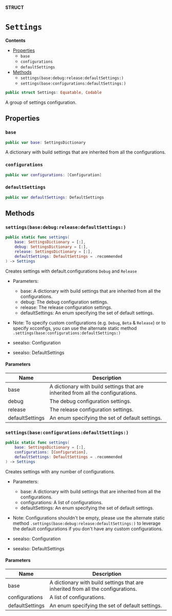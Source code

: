 **STRUCT**

# `Settings`

**Contents**

- [Properties](#properties)
  - `base`
  - `configurations`
  - `defaultSettings`
- [Methods](#methods)
  - `settings(base:debug:release:defaultSettings:)`
  - `settings(base:configurations:defaultSettings:)`

```swift
public struct Settings: Equatable, Codable
```

A group of settings configuration.

## Properties
### `base`

```swift
public var base: SettingsDictionary
```

A dictionary with build settings that are inherited from all the configurations.

### `configurations`

```swift
public var configurations: [Configuration]
```

### `defaultSettings`

```swift
public var defaultSettings: DefaultSettings
```

## Methods
### `settings(base:debug:release:defaultSettings:)`

```swift
public static func settings(
    base: SettingsDictionary = [:],
    debug: SettingsDictionary = [:],
    release: SettingsDictionary = [:],
    defaultSettings: DefaultSettings = .recommended
) -> Settings
```

Creates settings with default.configurations `Debug` and `Release`

- Parameters:
  - base: A dictionary with build settings that are inherited from all the configurations.
  - debug: The debug configuration settings.
  - release: The release configuration settings.
  - defaultSettings: An enum specifying the set of default settings.

- Note: To specify custom configurations (e.g. `Debug`, `Beta` & `Release`) or to specify xcconfigs, you can use the
alternate static method
        `.settings(base:configurations:defaultSettings:)`

- seealso: Configuration
- seealso: DefaultSettings

#### Parameters

| Name | Description |
| ---- | ----------- |
| base | A dictionary with build settings that are inherited from all the configurations. |
| debug | The debug configuration settings. |
| release | The release configuration settings. |
| defaultSettings | An enum specifying the set of default settings. |

### `settings(base:configurations:defaultSettings:)`

```swift
public static func settings(
    base: SettingsDictionary = [:],
    configurations: [Configuration],
    defaultSettings: DefaultSettings = .recommended
) -> Settings
```

Creates settings with any number of configurations.

- Parameters:
  - base: A dictionary with build settings that are inherited from all the configurations.
  - configurations: A list of configurations.
  - defaultSettings: An enum specifying the set of default settings.

- Note: Configurations shouldn't be empty, please use the alternate static method
        `.settings(base:debug:release:defaultSettings:)` to leverage the default configurations
         if you don't have any custom configurations.

- seealso: Configuration
- seealso: DefaultSettings

#### Parameters

| Name | Description |
| ---- | ----------- |
| base | A dictionary with build settings that are inherited from all the configurations. |
| configurations | A list of configurations. |
| defaultSettings | An enum specifying the set of default settings. |